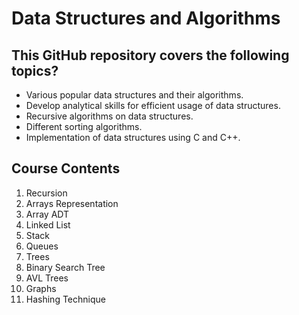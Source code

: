 ﻿# Data Structures and Algorithms

## This GitHub repository covers the following topics?

- Various popular data structures and their algorithms.
- Develop analytical skills for efficient usage of data structures.
- Recursive algorithms on data structures.
- Different sorting algorithms.
- Implementation of data structures using C and C++.

## Course Contents

1. Recursion
2. Arrays Representation
3. Array ADT
4. Linked List
5. Stack
6. Queues
7. Trees
8. Binary Search Tree
9. AVL Trees
10. Graphs
11. Hashing Technique
